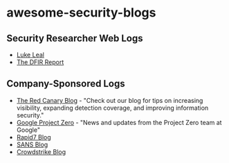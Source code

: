 # awesome-security-blogs

## Security Researcher Web Logs 
* [Luke Leal](https://lukeleal.com/research/posts/) 
* [The DFIR Report](https://thedfirreport.com/)


## Company-Sponsored Logs
* [The Red Canary Blog](https://redcanary.com/blog/) - "Check out our blog for tips on increasing visibility, expanding detection coverage, and improving information security." 
* [Google Project Zero](https://googleprojectzero.blogspot.com/) - "News and updates from the Project Zero team at Google"
* [Rapid7 Blog](https://blog.rapid7.com/tag/research/)
* [SANS Blog](https://www.sans.org/blog/)
* [Crowdstrike Blog](https://www.crowdstrike.com/blog/)
